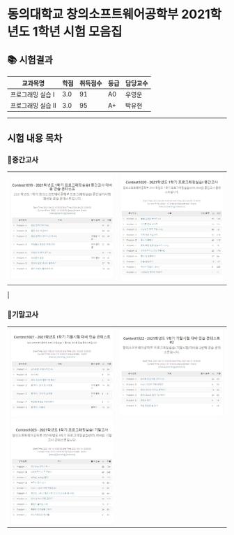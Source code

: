 동의대학교 창의소프트웨어공학부 2021학년도 1학년 시험 모음집
==============================

## 📚 시험결과

| 교과목명 | 학점 | 취득점수 | 등급 | 담당교수 |
| ------ | ---- | ------ | ---- | ------ |
| 프로그래밍 실습 I | 3.0 | 91 | A0 | 우영운 |
| 프로그래밍 실습 II | 3.0 | 95 | A+ | 박유현 |

---
## 시험 내용 목차
### 🥇중간고사

|||
| -------- | -------- |
| ![ ](https://github.com/surrin1008/School_Study/blob/main/1%ED%95%99%EB%85%84/1%ED%95%99%EA%B8%B0/%ED%94%84%EB%A1%9C%EA%B7%B8%EB%9E%98%EB%B0%8D%20%EC%8B%A4%EC%8A%B5/image/middle%20ex1.jpg?raw=true)| ![ ](https://github.com/surrin1008/School_Study/blob/main/1%ED%95%99%EB%85%84/1%ED%95%99%EA%B8%B0/%ED%94%84%EB%A1%9C%EA%B7%B8%EB%9E%98%EB%B0%8D%20%EC%8B%A4%EC%8A%B5/image/middle.jpg?raw=true)
|

### 🥈기말고사
|||
| -------- | -------- |
| ![ ](https://github.com/surrin1008/School_Study/blob/main/1%ED%95%99%EB%85%84/1%ED%95%99%EA%B8%B0/%ED%94%84%EB%A1%9C%EA%B7%B8%EB%9E%98%EB%B0%8D%20%EC%8B%A4%EC%8A%B5/image/final%20ex1.jpg?raw=true) |![ ](https://github.com/surrin1008/School_Study/blob/main/1%ED%95%99%EB%85%84/1%ED%95%99%EA%B8%B0/%ED%94%84%EB%A1%9C%EA%B7%B8%EB%9E%98%EB%B0%8D%20%EC%8B%A4%EC%8A%B5/image/final%20ex2.jpg?raw=true) |
|![ ](https://github.com/surrin1008/School_Study/blob/main/1%ED%95%99%EB%85%84/1%ED%95%99%EA%B8%B0/%ED%94%84%EB%A1%9C%EA%B7%B8%EB%9E%98%EB%B0%8D%20%EC%8B%A4%EC%8A%B5/image/final.jpg?raw=true)| 

